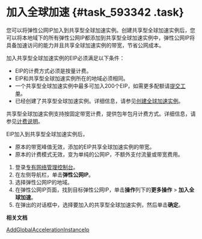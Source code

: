 # 加入全球加速 {#task_593342 .task}

您可以将弹性公网IP加入到共享型全球加速实例。创建共享型全球加速实例后，您可以将本地域下的所有弹性公网IP都添加到共享型全球加速实例中，弹性公网IP将具备加速访问的能力并且共享全球加速实例的带宽，节省公网成本。

加入共享型全球加速实例的EIP必须满足以下条件：

-   EIP的计费方式必须是按量计费。
-   EIP和共享型全球加速实例所在的地域必须相同。
-   一个共享型全球加速实例中最多可加入200个EIP，如需更多配额请[提交工单](https://workorder-intl.console.aliyun.com/?spm=5176.11182188.console-base-top.dworkorder.18ae4882n3v6ZW#/ticket/createIndex)。
-   已经创建了共享型全球加速实例。详细信息，请参见[创建全球加速实例](../../../../intl.zh-CN/快速入门/配置共享型全球加速.md#section_scl_pxw_5db)。

共享型全球加速实例支持按固定带宽计费，提供包年包月计费方式。详细信息，请参见[计费说明](../../../../intl.zh-CN/产品定价/计费说明.md#)。

EIP加入到共享型全球加速实例后，

-   原本的带宽峰值无效，添加的EIP共享全球加速实例的带宽。
-   原本的计费模式无效，变为单纯的公网IP，不额外支付流量或带宽费用。

1.  登录[专有网络管理控制台](https://vpcnext.console.aliyun.com)。
2.  在左侧导航栏，单击**弹性公网IP**。
3.  选择弹性公网IP的地域。
4.  在弹性公网IP页面，找到目标弹性公网IP，单击**操作**列下的**更多操作** \> **加入全球加速**。
5.  在弹出的对话框中，选择要加入的共享型全球加速实例，然后单击**确定**。

**相关文档**  


[AddGlobalAccelerationInstanceIp](../../../../intl.zh-CN/API参考/全球加速/AddGlobalAccelerationInstanceIp.md#)

